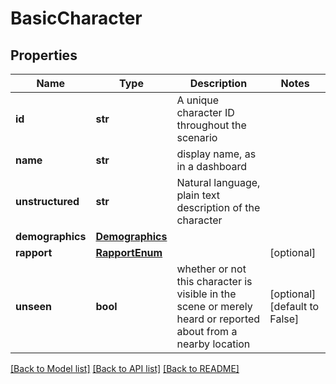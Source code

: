 # BasicCharacter

## Properties
Name | Type | Description | Notes
------------ | ------------- | ------------- | -------------
**id** | **str** | A unique character ID throughout the scenario | 
**name** | **str** | display name, as in a dashboard | 
**unstructured** | **str** | Natural language, plain text description of the character | 
**demographics** | [**Demographics**](Demographics.md) |  | 
**rapport** | [**RapportEnum**](RapportEnum.md) |  | [optional] 
**unseen** | **bool** | whether or not this character is visible in the scene or merely heard or reported about from a nearby location | [optional] [default to False]

[[Back to Model list]](../README.md#documentation-for-models) [[Back to API list]](../README.md#documentation-for-api-endpoints) [[Back to README]](../README.md)

